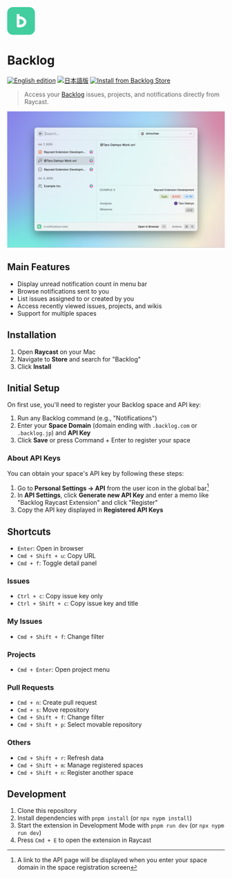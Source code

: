 <img src="./assets/icon-brand.png" alt="Backlog" width="64" height="64">

# Backlog

[![English edition](https://img.shields.io/badge/README-English-blue)](/README.md)
[![日本語版](https://img.shields.io/badge/README-日本語-blue)](/README.ja.md)
[![Install from Backlog Store](https://img.shields.io/badge/Raycast_Store-Backlog-ff6363?logo=raycast)](https://www.raycast.com/simochee/backlog)

> Access your [Backlog](https://backlog.com) issues, projects, and notifications directly from Raycast.

![](metadata/backlog-1.png)

## Main Features

- Display unread notification count in menu bar
- Browse notifications sent to you
- List issues assigned to or created by you
- Access recently viewed issues, projects, and wikis
- Support for multiple spaces

## Installation

1. Open **Raycast** on your Mac
2. Navigate to **Store** and search for "Backlog"
3. Click **Install**

## Initial Setup

On first use, you'll need to register your Backlog space and API key:

1. Run any Backlog command (e.g., "Notifications")
2. Enter your **Space Domain** (domain ending with `.backlog.com` or `.backlog.jp`) and **API Key**
3. Click **Save** or press Command + Enter to register your space

### About API Keys

You can obtain your space's API key by following these steps:

1. Go to **Personal Settings → API** from the user icon in the global bar[^1]
2. In **API Settings**, click **Generate new API Key** and enter a memo like "Backlog Raycast Extension" and click "Register"
3. Copy the API key displayed in **Registered API Keys**

[^1]: A link to the API page will be displayed when you enter your space domain in the space registration screen

## Shortcuts

- `Enter`: Open in browser
- `Cmd + Shift + u`: Copy URL
- `Cmd + f`: Toggle detail panel

### Issues

- `Ctrl + c`: Copy issue key only
- `Ctrl + Shift + c`: Copy issue key and title

### My Issues

- `Cmd + Shift + f`: Change filter

### Projects

- `Cmd + Enter`: Open project menu

### Pull Requests

- `Cmd + n`: Create pull request
- `Cmd + s`: Move repository
- `Cmd + Shift + f`: Change filter
- `Cmd + Shift + p`: Select movable repository

### Others

- `Cmd + Shift + r`: Refresh data
- `Cmd + Shift + m`: Manage registered spaces
- `Cmd + Shift + n`: Register another space

## Development

1. Clone this repository
2. Install dependencies with `pnpm install` (or `npx nypm install`)
3. Start the extension in Development Mode with `pnpm run dev` (or `npx nypm run dev`)
4. Press `Cmd + E` to open the extension in Raycast
